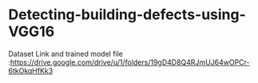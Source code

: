 # Detecting-building-defects-using-VGG16

Dataset Link and trained model file :https://drive.google.com/drive/u/1/folders/19gD4D8Q4RJmUJ64wOPCr-6tkOkqHfKk3
